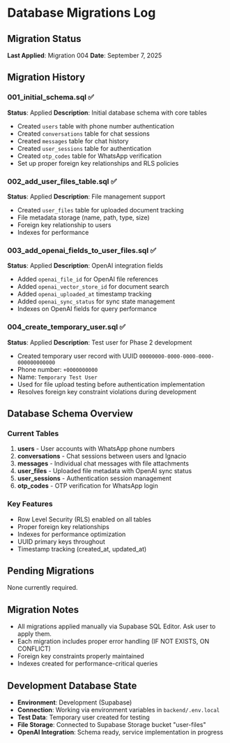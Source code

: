 # Database Migrations Log

## Migration Status
**Last Applied**: Migration 004
**Date**: September 7, 2025

## Migration History

### 001_initial_schema.sql ✅
**Status**: Applied
**Description**: Initial database schema with core tables
- Created `users` table with phone number authentication
- Created `conversations` table for chat sessions
- Created `messages` table for chat history
- Created `user_sessions` table for authentication
- Created `otp_codes` table for WhatsApp verification
- Set up proper foreign key relationships and RLS policies

### 002_add_user_files_table.sql ✅
**Status**: Applied
**Description**: File management support
- Created `user_files` table for uploaded document tracking
- File metadata storage (name, path, type, size)
- Foreign key relationship to users
- Indexes for performance

### 003_add_openai_fields_to_user_files.sql ✅
**Status**: Applied
**Description**: OpenAI integration fields
- Added `openai_file_id` for OpenAI file references
- Added `openai_vector_store_id` for document search
- Added `openai_uploaded_at` timestamp tracking
- Added `openai_sync_status` for sync state management
- Indexes on OpenAI fields for query performance

### 004_create_temporary_user.sql ✅
**Status**: Applied
**Description**: Test user for Phase 2 development
- Created temporary user record with UUID `00000000-0000-0000-0000-000000000000`
- Phone number: `+0000000000`
- Name: `Temporary Test User`
- Used for file upload testing before authentication implementation
- Resolves foreign key constraint violations during development

## Database Schema Overview

### Current Tables
1. **users** - User accounts with WhatsApp phone numbers
2. **conversations** - Chat sessions between users and Ignacio
3. **messages** - Individual chat messages with file attachments
4. **user_files** - Uploaded file metadata with OpenAI sync status
5. **user_sessions** - Authentication session management
6. **otp_codes** - OTP verification for WhatsApp login

### Key Features
- Row Level Security (RLS) enabled on all tables
- Proper foreign key relationships
- Indexes for performance optimization
- UUID primary keys throughout
- Timestamp tracking (created_at, updated_at)

## Pending Migrations
None currently required.

## Migration Notes
- All migrations applied manually via Supabase SQL Editor. Ask user to apply them.
- Each migration includes proper error handling (IF NOT EXISTS, ON CONFLICT)
- Foreign key constraints properly maintained
- Indexes created for performance-critical queries

## Development Database State
- **Environment**: Development (Supabase)
- **Connection**: Working via environment variables in `backend/.env.local`
- **Test Data**: Temporary user created for testing
- **File Storage**: Connected to Supabase Storage bucket "user-files"
- **OpenAI Integration**: Schema ready, service implementation in progress